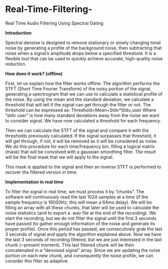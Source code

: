 # Real-Time-Filtering-
Real Time Audio Filtering Using Spectral Gating


**Introduction**

Spectral denoise is designed to remove stationary or slowly changing tonal noise by generating a profile of the background noise, then subtracting that noise when a signal’s amplitude drops below a specified threshold. It is a flexible tool that can be used to quickly achieve accurate, high-quality noise reduction.


**How does it work? (offline)**

First, let us explain how the filter works offline:
The algorithm performs the STFT (Short Time Fourier Transform) of the noisy portion of the signal, generating a spectrogram that we can use to calculate a statistical profile of the noise. By using the mean and the standard deviation, we calculate a threshold that will tell if the signal can get through the filter or not. The threshold can be expressed as:
Threshold=Mean+Stdv*Stdv_user
Where “stdv user” is how many standard deviations away from the noise we want to consider signal. We have now calculated a threshold for each frequency.

Then we can calculate the STFT of the signal and compare it with the thresholds previously calculated. If the signal surpasses that threshold, it will get through, if not, it will be removed as it will be considered as noise. We do this procedure for each time/frequency bin, filling a logical matrix (mask) that will be convolved with a gaussian smoothing filter. The result will be the final mask that we will apply to the signal. 

This mask is applied to the signal and then an inverse STFT is performed to recover the filtered version in time.


**Implementation in real time**

To filter the signal in real time, we must process it by “chunks”. The software will continuously read the last 1024 samples at a time (if the sample frequency is 16000Hz, this will mean a 64ms delay).  We will be filling an array with all these chunks, that later will be used to calculate the noise statistics (and to export a .wav file at the end of the recording). 
We start the recording, but we do not filter the signal until the first 3 seconds have passed (to gather enough information of the noise and generate its proper profile). Once this period has passed, we consecutively grab the last 3 seconds of signal and apply the algorithm explained above. Now we have the last 3 seconds of recording filtered, but we are just interested in the last chunk (⁓present moment). This last filtered chunk will be then concatenated in a “denoised signal” array. 
Since we are updating the noise portion on each new chunk, and consequently the noise profile, we can consider this filter as adaptive.

